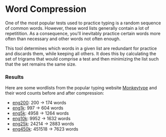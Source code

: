 # Word Compression
One of the most popular tests used to practice typing is a random sequence of common words. However, these word lists generally contain a lot of repetitition. As a consequence, you'll inevitably practice certain words more often than necessary and other words not often enough.

This tool determines which words in a given list are redundant for practice and discards them, while keeping all others. It does this by calculating the set of trigrams that would comprise a test and then minimizing the list such that the set remains the same size.

### Results
Here are some wordlists from the popular typing website [Monkeytype](https://monkeytype.com) and their word counts before and after compression:
- [eng200](./compressed/english-pressed.txt): 200 -> 174 words
- [eng1k](./compressed/english_1k-pressed.txt): 997 -> 604 words
- [eng5k](./compressed/english_5k-pressed.txt): 4958 -> 1264 words
- [eng10k](./compressed/english_10k-pressed.txt): 9952 -> 1632 words
- [eng25k](./compressed/english_25k-pressed.txt): 24214 -> 2883 words
- [eng450k](./compressed/english_450k-pressed.txt): 451518 -> 7623 words

